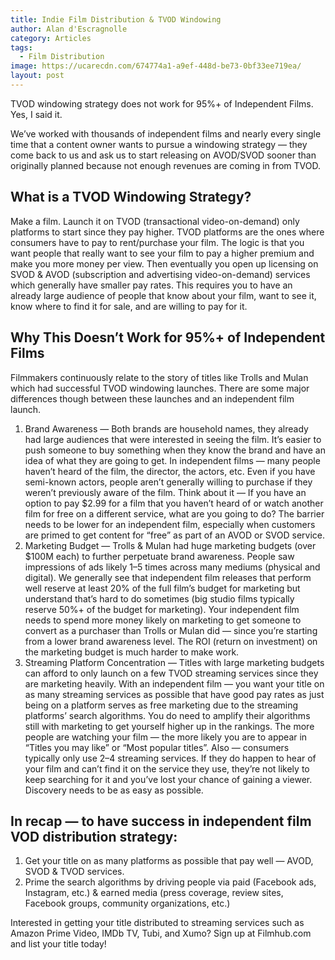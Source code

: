 ```yaml
---
title: Indie Film Distribution & TVOD Windowing
author: Alan d'Escragnolle
category: Articles
tags:
  - Film Distribution
image: https://ucarecdn.com/674774a1-a9ef-448d-be73-0bf33ee719ea/
layout: post
---
```

TVOD windowing strategy does not work for 95%+ of Independent Films. Yes, I said it.

We’ve worked with thousands of independent films and nearly every single time that a content owner wants to pursue a windowing strategy — they come back to us and ask us to start releasing on AVOD/SVOD sooner than originally planned because not enough revenues are coming in from TVOD.

## What is a TVOD Windowing Strategy?

Make a film. Launch it on TVOD (transactional video-on-demand) only platforms to start since they pay higher. TVOD platforms are the ones where consumers have to pay to rent/purchase your film. The logic is that you want people that really want to see your film to pay a higher premium and make you more money per view. Then eventually you open up licensing on SVOD & AVOD (subscription and advertising video-on-demand) services which generally have smaller pay rates. This requires you to have an already large audience of people that know about your film, want to see it, know where to find it for sale, and are willing to pay for it.

## Why This Doesn’t Work for 95%+ of Independent Films

Filmmakers continuously relate to the story of titles like Trolls and Mulan which had successful TVOD windowing launches. There are some major differences though between these launches and an independent film launch.

1. Brand Awareness — Both brands are household names, they already had large audiences that were interested in seeing the film. It’s easier to push someone to buy something when they know the brand and have an idea of what they are going to get. In independent films — many people haven’t heard of the film, the director, the actors, etc. Even if you have semi-known actors, people aren’t generally willing to purchase if they weren’t previously aware of the film. Think about it — If you have an option to pay $2.99 for a film that you haven’t heard of or watch another film for free on a different service, what are you going to do? The barrier needs to be lower for an independent film, especially when customers are primed to get content for “free” as part of an AVOD or SVOD service.
1. Marketing Budget — Trolls & Mulan had huge marketing budgets (over $100M each) to further perpetuate brand awareness. People saw impressions of ads likely 1–5 times across many mediums (physical and digital). We generally see that independent film releases that perform well reserve at least 20% of the full film’s budget for marketing but understand that’s hard to do sometimes (big studio films typically reserve 50%+ of the budget for marketing). Your independent film needs to spend more money likely on marketing to get someone to convert as a purchaser than Trolls or Mulan did — since you’re starting from a lower brand awareness level. The ROI (return on investment) on the marketing budget is much harder to make work.
1. Streaming Platform Concentration — Titles with large marketing budgets can afford to only launch on a few TVOD streaming services since they are marketing heavily. With an independent film — you want your title on as many streaming services as possible that have good pay rates as just being on a platform serves as free marketing due to the streaming platforms’ search algorithms. You do need to amplify their algorithms still with marketing to get yourself higher up in the rankings. The more people are watching your film — the more likely you are to appear in “Titles you may like” or “Most popular titles”. Also — consumers typically only use 2–4 streaming services. If they do happen to hear of your film and can’t find it on the service they use, they’re not likely to keep searching for it and you’ve lost your chance of gaining a viewer. Discovery needs to be as easy as possible.

## In recap — to have success in independent film VOD distribution strategy:

1. Get your title on as many platforms as possible that pay well — AVOD, SVOD & TVOD services.
1. Prime the search algorithms by driving people via paid (Facebook ads, Instagram, etc.) & earned media (press coverage, review sites, Facebook groups, community organizations, etc.)

Interested in getting your title distributed to streaming services such as Amazon Prime Video, IMDb TV, Tubi, and Xumo? Sign up at Filmhub.com and list your title today!
